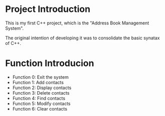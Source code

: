 # Project Introduction

This is my first C++ project, which is the "Address Book Management System".

The original intention of developing it was to consolidate the basic synatax of C++.



# Function Introducion

- Function 0: Exit the system
- Function 1: Add contacts
- Function 2: Display contacts
- Function 3: Delete contacts
- Function 4: Find contacts
- Function 5: Modify contacts
- Function 6: Clear contacts